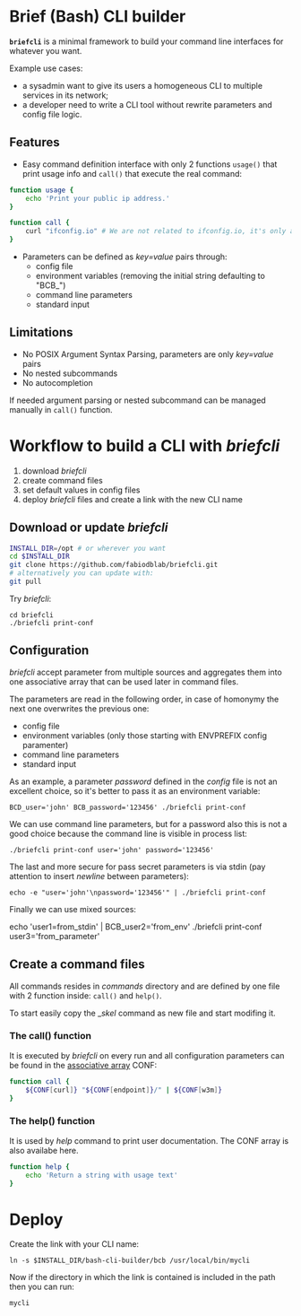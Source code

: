 # Brief (Bash) CLI builder

__```briefcli```__ is a minimal framework to build your command line interfaces for whatever you want.

Example use cases:
- a sysadmin want to give its users a homogeneous CLI to multiple services in its network;
- a developer need to write a CLI tool without rewrite parameters and config file logic.

## Features
- Easy command definition interface with only 2 functions ```usage()``` that print usage info and ```call()``` that execute the real command:

```bash
function usage {
    echo 'Print your public ip address.'
}

function call {
    curl "ifconfig.io" # We are not related to ifconfig.io, it's only a simple example.
}
```

- Parameters can be defined as _key=value_ pairs through:
  - config file
  - environment variables (removing the initial string defaulting to "BCB_") 
  - command line parameters
  - standard input

## Limitations
- No POSIX Argument Syntax Parsing, parameters are only _key=value_ pairs
- No nested subcommands
- No autocompletion

 If needed argument parsing or nested subcommand can be managed manually in ```call()``` function.

# Workflow to build a CLI with _briefcli_
1) download _briefcli_
1) create command files
1) set default values in config files
1) deploy _briefcli_ files and create a link with the new CLI name

## Download or update _briefcli_

```bash
INSTALL_DIR=/opt # or wherever you want
cd $INSTALL_DIR
git clone https://github.com/fabiodblab/briefcli.git
# alternatively you can update with:
git pull
```

Try _briefcli_:

    cd briefcli
    ./briefcli print-conf

## Configuration
_briefcli_ accept parameter from multiple sources and aggregates them into one  associative array that can be used later in command files.

The parameters are read in the following order, in case of homonymy the next one overwrites the previous one:
- config file
- environment variables (only those starting with ENVPREFIX config paramenter) 
- command line parameters
- standard input

As an example, a parameter _password_ defined in the _config_ file is not an excellent choice, so it's better to pass it as an environment variable:

    BCD_user='john' BCB_password='123456' ./briefcli print-conf

We can use command line parameters, but for a password also this is not a good choice because the command line is visible in process list:
 
    ./briefcli print-conf user='john' password='123456'

The last and more secure for pass secret parameters is via stdin (pay attention to insert _newline_ between parameters):

    echo -e "user='john'\npassword='123456'" | ./briefcli print-conf

Finally we can use mixed sources:

echo 'user1=from_stdin' | BCB_user2='from_env' ./briefcli print-conf user3='from_parameter'

## Create a command files

All commands resides in _commands_ directory and are defined by one file with 2 function inside: ```call()``` and ```help()```.

To start easily copy the __skel_ command as new file and start modifing it.

### The call() function
It is executed by _briefcli_ on every run and all configuration parameters can be found in the [associative array](https://www.gnu.org/software/bash/manual/html_node/Arrays.html) CONF:

```bash
function call {
    ${CONF[curl]} "${CONF[endpoint]}/" | ${CONF[w3m]}
}
```

### The help() function
It is used by _help_ command to print user documentation. The CONF array is also availabe here.
```bash
function help {
    echo 'Return a string with usage text'
}
```
# Deploy 
Create the link with your CLI name:

    ln -s $INSTALL_DIR/bash-cli-builder/bcb /usr/local/bin/mycli

Now if the directory in which the link is contained is included in the path then you can run:

    mycli




